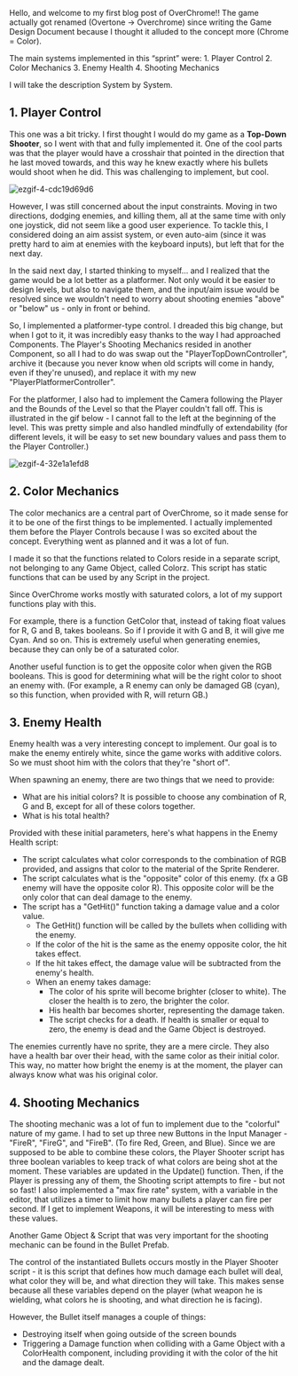 Hello, and welcome to my first blog post of OverChrome!! The game actually got renamed (Overtone -> Overchrome) since writing the Game Design Document because I thought it alluded to the concept more (Chrome = Color).

The main systems implemented in this “sprint” were:
    1. Player Control
    2. Color Mechanics
    3. Enemy Health
    4. Shooting Mechanics

I will take the description System by System.

## 1. Player Control
This one was a bit tricky. I first thought I would do my game as a **Top-Down Shooter**, so I went with that and fully implemented it. One of the cool parts was that the player would have a crosshair that pointed in the direction that he last moved towards, and this way he knew exactly where his bullets would shoot when he did. This was challenging to implement, but cool.

![ezgif-4-cdc19d69d6](https://github.com/laurarebelo/GMD1/assets/91252082/e6f3b16e-3101-4c86-8dc7-cce4e3e92eb3)

However, I was still concerned about the input constraints. Moving in two directions, dodging enemies, and killing them, all at the same time with only one joystick, did not seem like a good user experience. To tackle this, I considered doing an aim assist system, or even auto-aim (since it was pretty hard to aim at enemies with the keyboard inputs), but left that for the next day.

In the said next day, I started thinking to myself... and I realized that the game would be a lot better as a platformer. Not only would it be easier to design levels, but also to navigate them, and the input/aim issue would be resolved since we wouldn't need to worry about shooting enemies "above" or "below" us - only in front or behind.

So, I implemented a platformer-type control. I dreaded this big change, but when I got to it, it was incredibly easy thanks to the way I had approached Components. The Player's Shooting Mechanics resided in another Component, so all I had to do was swap out the "PlayerTopDownController", archive it (because you never know when old scripts will come in handy, even if they're unused), and replace it with my new "PlayerPlatformerController".

For the platformer, I also had to implement the Camera following the Player and the Bounds of the Level so that the Player couldn't fall off. This is illustrated in the gif below - I cannot fall to the left at the beginning of the level. This was pretty simple and also handled mindfully of extendability (for different levels, it will be easy to set new boundary values and pass them to the Player Controller.)

![ezgif-4-32e1a1efd8](https://github.com/laurarebelo/GMD1/assets/91252082/0dba3e7c-38c4-4d59-b04c-05835649fb4a)


## 2. Color Mechanics

The color mechanics are a central part of OverChrome, so it made sense for it to be one of the first things to be implemented. I actually implemented them before the Player Controls because I was so excited about the concept. Everything went as planned and it was a lot of fun.

I made it so that the functions related to Colors reside in a separate script, not belonging to any Game Object, called Colorz. This script has static functions that can be used by any Script in the project.

Since OverChrome works mostly with saturated colors, a lot of my support functions play with this.

For example, there is a function GetColor that, instead of taking float values for R, G and B, takes booleans. So if I provide it with G and B, it will give me Cyan. And so on. This is extremely useful when generating enemies, because they can only be of a saturated color.

Another useful function is to get the opposite color when given the RGB booleans. This is good for determining what will be the right color to shoot an enemy with. (For example, a R enemy can only be damaged GB (cyan), so this function, when provided with R, will return GB.)

## 3. Enemy Health

Enemy health was a very interesting concept to implement. Our goal is to make the enemy entirely white, since the game works with additive colors. So we must shoot him with the colors that they're "short of".

When spawning an enemy, there are two things that we need to provide:
- What are his initial colors? It is possible to choose any combination of R, G and B, except for all of these colors together.
- What is his total health?

Provided with these initial parameters, here's what happens in the Enemy Health script:

- The script calculates what color corresponds to the combination of RGB provided, and assigns that color to the material of the Sprite Renderer.
- The script calculates what is the "opposite" color of this enemy. (fx a GB enemy will have the opposite color R). This opposite color will be the only color that can deal damage to the enemy.
- The script has a "GetHit()" function taking a damage value and a color value.
  - The GetHit() function will be called by the bullets when colliding with the enemy.
  - If the color of the hit is the same as the enemy opposite color, the hit takes effect.
  - If the hit takes effect, the damage value will be subtracted from the enemy's health.
  - When an enemy takes damage:
    - The color of his sprite will become brighter (closer to white). The closer the health is to zero, the brighter the color.
    - His health bar becomes shorter, representing the damage taken.
    - The script checks for a death. If health is smaller or equal to zero, the enemy is dead and the Game Object is destroyed.
   
The enemies currently have no sprite, they are a mere circle. They also have a health bar over their head, with the same color as their initial color. This way, no matter how bright the enemy is at the moment, the player can always know what was his original color.

## 4. Shooting Mechanics

The shooting mechanic was a lot of fun to implement due to the "colorful" nature of my game. I had to set up three new Buttons in the Input Manager - "FireR", "FireG", and "FireB". (To fire Red, Green, and Blue). Since we are supposed to be able to combine these colors, the Player Shooter script has three boolean variables to keep track of what colors are being shot at the moment. These variables are updated in the Update() function. Then, if the Player is pressing any of them, the Shooting script attempts to fire - but not so fast! I also implemented a "max fire rate" system, with a variable in the editor, that utilizes a timer to limit how many bullets a player can fire per second. If I get to implement Weapons, it will be interesting to mess with these values.

Another Game Object & Script that was very important for the shooting mechanic can be found in the Bullet Prefab.

The control of the instantiated Bullets occurs mostly in the Player Shooter script - it is this script that defines how much damage each bullet will deal, what color they will be, and what direction they will take. This makes sense because all these variables depend on the player (what weapon he is wielding, what colors he is shooting, and what direction he is facing).

However, the Bullet itself manages a couple of things:
- Destroying itself when going outside of the screen bounds
- Triggering a Damage function when colliding with a Game Object with a ColorHealth component, including providing it with the color of the hit and the damage dealt.

